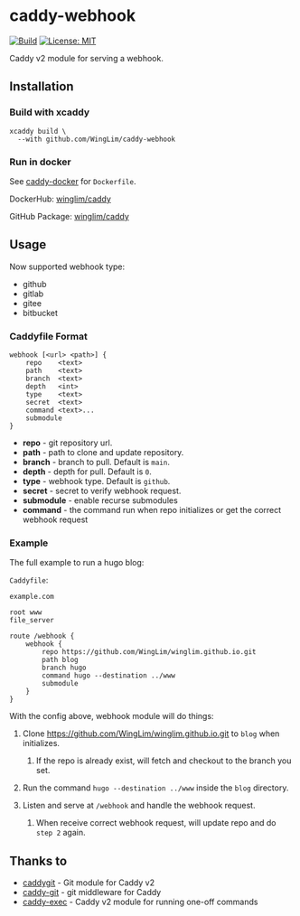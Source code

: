 # caddy-webhook

[![Build](https://github.com/WingLim/caddy-webhook/actions/workflows/build.yml/badge.svg)](https://github.com/WingLim/caddy-webhook/actions/workflows/build.yml)
[![License: MIT](https://img.shields.io/badge/License-MIT-yellow.svg)](https://opensource.org/licenses/MIT)

Caddy v2 module for serving a webhook.

## Installation

### Build with xcaddy

```shell
xcaddy build \
  --with github.com/WingLim/caddy-webhook
```

### Run in docker

See [caddy-docker](https://github.com/WingLim/caddy-docker) for `Dockerfile`.

DockerHub: [winglim/caddy](https://hub.docker.com/repository/docker/winglim/caddy)

GitHub Package: [winglim/caddy](http://ghcr.io/winglim/caddy)

## Usage
Now supported webhook type:
- github
- gitlab
- gitee
- bitbucket

### Caddyfile Format

```
webhook [<url> <path>] {
    repo    <text>
    path    <text>
    branch  <text>
    depth   <int>
    type    <text>
    secret  <text>
    command <text>...
    submodule
}
```

- **repo** - git repository url.
- **path** - path to clone and update repository.
- **branch** - branch to pull. Default is `main`.
- **depth** - depth for pull. Default is `0`.
- **type** - webhook type. Default is `github`.
- **secret** - secret to verify webhook request.
- **submodule** - enable recurse submodules
- **command** - the command run when repo initializes or get the correct webhook request

### Example

The full example to run a hugo blog:

`Caddyfile`:

```
example.com

root www
file_server

route /webhook {
    webhook {
        repo https://github.com/WingLim/winglim.github.io.git
        path blog
        branch hugo
        command hugo --destination ../www
        submodule   
    }
}
```

With the config above, webhook module will do things:

1. Clone https://github.com/WingLim/winglim.github.io.git to `blog` when initializes.

    1. If the repo is already exist, will fetch and checkout to the branch you set.

2. Run the command `hugo --destination ../www` inside the `blog` directory.

3. Listen and serve at `/webhook` and handle the webhook request.
    1. When receive correct webhook request, will update repo and do `step 2` again.

## Thanks to

- [caddygit](https://github.com/vrongmeal/caddygit) - Git module for Caddy v2
- [caddy-git](https://github.com/abiosoft/caddy-git) - git middleware for Caddy
- [caddy-exec](https://github.com/abiosoft/caddy-exec) - Caddy v2 module for running one-off commands
